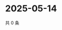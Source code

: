 # 2025-05-14

共 0 条

<!-- BEGIN ZHIHUQUESTIONS -->
<!-- 最后更新时间 Wed May 14 2025 07:10:57 GMT+0800 (China Standard Time) -->

<!-- END ZHIHUQUESTIONS -->
